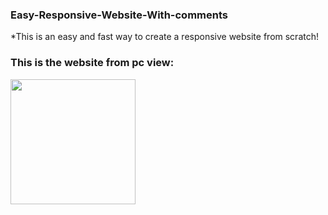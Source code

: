 ### Easy-Responsive-Website-With-comments
*This is an easy and fast way to create a responsive website from scratch!
### This is the website from pc view:
<img src="https://user-images.githubusercontent.com/88382457/128868148-0561f9e9-e5a4-4f5c-abb2-a2bc53cba638.png" width=200px;>

